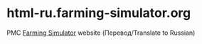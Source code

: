 # html-ru.farming-simulator.org

PMC [Farming Simulator](https://www.farming-simulator.org) website (Перевод/Translate to Russian)
